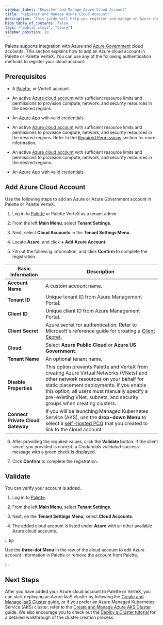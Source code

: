 ```yaml
---
sidebar_label: "Register and Manage Azure Cloud Account"
title: "Register and Manage Azure Cloud Account"
description: "This guide will help you register and manage an Azure cloud account in Palette"
hide_table_of_contents: false
tags: ["public cloud", "azure"]
sidebar_position: 10
---
```


Palette supports integration with Azure and [Azure Government](https://azure.microsoft.com/en-us/explore/global-infrastructure/government) cloud accounts. This section explains how to add an Azure cloud account in Palette or Palette VerteX. You can use any of the following authentication methods to register your cloud account.

## Prerequisites

- A [Palette](https://console.spectrocloud.com/), or VerteX account.

- An active [Azure cloud account](https://portal.azure.com/) with sufficient resource limits and permissions to provision compute, network, and security resources in the desired regions.

- An [Azure App](https://learn.microsoft.com/en-us/azure/app-service/overview) with valid credentials.

* An active [Azure cloud account](https://portal.azure.com/) with sufficient resource limits and permissions to
  provision compute, network, and security resources in the desired regions. Refer to the
  [Required Permissions](./required-permissions.md) section for more information.

- An active [Azure cloud account](https://portal.azure.com/) with sufficient resource limits and permissions to
  provision compute, network, and security resources in the desired regions.

- An [Azure App](https://learn.microsoft.com/en-us/azure/app-service/overview) with valid credentials.

## Add Azure Cloud Account

Use the following steps to add an Azure or Azure Government account in Palette or Palette VerteX.

1. Log in to [Palette](https://console.spectrocloud.com) or Palette VerteX as a tenant admin.

2. From the left **Main Menu**, select **Tenant Settings**.

3. Next, select **Cloud Accounts** in the **Tenant Settings Menu**.

4. Locate **Azure**, and click **+ Add Azure Account**.

5. Fill out the following information, and click **Confirm** to complete the registration.

| **Basic Information**             | **Description**                                                                                                                                                                                                                                                                                        |
| --------------------------------- | ------------------------------------------------------------------------------------------------------------------------------------------------------------------------------------------------------------------------------------------------------------------------------------------------------ |
| **Account Name**                  | A custom account name.                                                                                                                                                                                                                                                                                 |
| **Tenant ID**                     | Unique tenant ID from Azure Management Portal.                                                                                                                                                                                                                                                         |
| **Client ID**                     | Unique client ID from Azure Management Portal.                                                                                                                                                                                                                                                         |
| **Client Secret**                 | Azure secret for authentication. Refer to Microsoft's reference guide for creating a [Client Secret](https://docs.microsoft.com/en-us/azure/active-directory/develop/howto-create-service-principal-portal#create-an-azure-active-directory-application).                                              |
| **Cloud**                         | Select **Azure Public Cloud** or **Azure US Government**.                                                                                                                                                                                                                                              |
| **Tenant Name**                   | An optional tenant name.                                                                                                                                                                                                                                                                               |
| **Disable Properties**            | This option prevents Palette and VerteX from creating Azure Virtual Networks (VNets) and other network resources on your behalf for static placement deployments. If you enable this option, all users must manually specify a pre-existing VNet, subnets, and security groups when creating clusters. |
| **Connect Private Cloud Gateway** | If you will be launching Managed Kubernetes Service (AKS), use the **drop-down Menu** to select a [self-hosted PCG](gateways.md) that you created to link to the cloud account.                                                                                                                        |

6. After providing the required values, click the **Validate** button. If the client secret you provided is correct, a _Credentials validated_ success message with a green check is displayed.

7. Click **Confirm** to complete the registration.

## Validate

You can verify your account is added.

1. Log in to [Palette](https://console.spectrocloud.com).

2. From the left **Main Menu**, select **Tenant Settings**.

3. Next, on the **Tenant Settings Menu**, select **Cloud Accounts**.

4. The added cloud account is listed under **Azure** with all other available Azure cloud accounts.

:::tip

Use the **three-dot Menu** in the row of the cloud account to edit Azure account information in Palette or remove the account from Palette.

:::

## Next Steps

After you have added your Azure cloud account to Palette or VerteX, you can start deploying an Azure IaaS cluster by following the [Create and Manage IaaS Cluster](./create-azure-cluster.md) guide, or if you prefer an Azure Managed Kubernetes Service (AKS) cluster, refer to the [Create and Manage Azure AKS Cluster](./azure.md) guide. We also encourage you to check out the [Deploy a Cluster tutorial](../deploy-k8s-cluster.md) for a detailed walkthrough of the cluster creation process.

